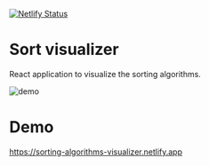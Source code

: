 [![Netlify Status](https://api.netlify.com/api/v1/badges/4fa06c84-a4c0-4066-a002-391abf9f952c/deploy-status)](https://app.netlify.com/sites/sorting-algorithms-visualizer/deploys)

# Sort visualizer

React application to visualize the sorting algorithms.

![demo](./demo.jpg)

# Demo

https://sorting-algorithms-visualizer.netlify.app
